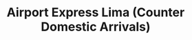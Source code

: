 ---
title: "Airport Express Lima (Counter Domestic Arrivals)"
url: /callao/airport-express-lima-counter-domestic-arrivals/
shop: Reisebüro
---